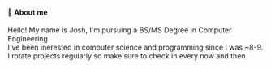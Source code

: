 #### 📜 About me
Hello! My name is Josh, I'm pursuing a BS/MS Degree in Computer Engineering.<br/>
I've been inerested in computer science and programming since I was ~8-9. <br/>
I rotate projects regularly so make sure to check in every now and then.<br/>

